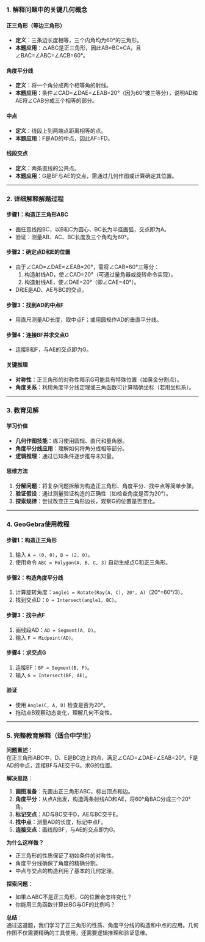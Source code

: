 ### 1. 解释问题中的关键几何概念

#### 正三角形（等边三角形）
- **定义**：三条边长度相等，三个内角均为60°的三角形。
- **本题应用**：△ABC是正三角形，因此AB=BC=CA，且∠BAC=∠ABC=∠ACB=60°。

#### 角度平分线
- **定义**：将一个角分成两个相等角的射线。
- **本题应用**：条件∠CAD=∠DAE=∠EAB=20°（因为60°被三等分），说明AD和AE将∠CAB分成三个相等的部分。

#### 中点
- **定义**：线段上到两端点距离相等的点。
- **本题应用**：F是AD的中点，因此AF=FD。

#### 线段交点
- **定义**：两条直线的公共点。
- **本题应用**：G是BF与AE的交点，需通过几何作图或计算确定其位置。

---

### 2. 详细解释解题过程

#### 步骤1：构造正三角形ABC
- 画任意线段BC，以B和C为圆心、BC长为半径画弧，交点即为A。
- 验证：测量AB、AC、BC长度及三个角均为60°。

#### 步骤2：确定点D和E的位置
- 由于∠CAD=∠DAE=∠EAB=20°，需将∠CAB=60°三等分：
  1. 构造射线AD，使∠CAD=20°（可通过量角器或旋转命令实现）。
  2. 构造射线AE，使∠DAE=20°（即∠CAE=40°）。
- D和E是AD、AE与BC的交点。

#### 步骤3：找到AD的中点F
- 用直尺测量AD长度，取中点F；或用圆规作AD的垂直平分线。

#### 步骤4：连接BF并求交点G
- 连接B和F，与AE的交点即为G。

#### 关键推理
- **对称性**：正三角形的对称性暗示G可能具有特殊位置（如黄金分割点）。
- **角度关系**：利用角度平分线定理或三角函数可计算精确坐标（若用坐标系）。

---

### 3. 教育见解

#### 学习价值
- **几何作图技能**：练习使用圆规、直尺和量角器。
- **角度平分线应用**：理解如何将角分成相等部分。
- **逻辑推理**：通过已知条件逐步推导未知量。

#### 思维方法
1. **分解问题**：将复杂问题拆解为构造正三角形、角度平分、找中点等简单步骤。
2. **验证假设**：通过测量验证构造的正确性（如检查角度是否为20°）。
3. **探索规律**：尝试改变正三角形边长，观察G的位置是否变化。

---

### 4. GeoGebra使用教程

#### 步骤1：构造正三角形
1. 输入 `A = (0, 0)`，`B = (2, 0)`。
2. 使用命令 `ABC = Polygon(A, B, C, 3)` 自动生成点C和正三角形。

#### 步骤2：构造角度平分线
1. 计算旋转角度：`angle1 = Rotate(Ray(A, C), 20°, A)`（20°=60°/3）。
2. 找到交点D：`D = Intersect(angle1, BC)`。

#### 步骤3：找中点F
1. 画线段AD：`AD = Segment(A, D)`。
2. 输入 `F = Midpoint(AD)`。

#### 步骤4：求交点G
1. 连接BF：`BF = Segment(B, F)`。
2. 输入 `G = Intersect(BF, AE)`。

#### 验证
- 使用 `Angle(C, A, D)` 检查是否为20°。
- 拖动点B观察动态变化，理解几何不变性。

---

### 5. 完整教育解释（适合中学生）

**问题重述**：  
在正三角形ABC中，D、E是BC边上的点，满足∠CAD=∠DAE=∠EAB=20°。F是AD的中点，连接BF与AE交于G。求G的位置。

**解决思路**：  
1. **画图准备**：先画出正三角形ABC，标出顶点和边。
2. **角度平分**：从点A出发，构造两条射线AD和AE，将60°角BAC分成三个20°角。
3. **标记交点**：AD与BC交于D，AE与BC交于E。
4. **找中点**：测量AD的长度，标记中点F。
5. **连接交点**：画线段BF，与AE的交点即为G。

**为什么这样做？**  
- 正三角形的性质保证了初始条件的对称性。
- 角度平分线确保了角度的精确分割。
- 中点与交点的构造利用了基本的几何定理。

**探索问题**：  
- 如果△ABC不是正三角形，G的位置会怎样变化？
- 你能用三角函数计算出BG与GF的比例吗？

**总结**：  
通过这道题，我们学习了正三角形的性质、角度平分线的构造和中点的应用。几何作图不仅需要精确的工具使用，还需要逻辑推理和验证思维。